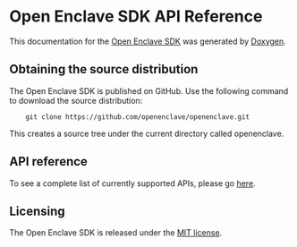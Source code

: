 Open Enclave SDK API Reference
==============================

This documentation for the [Open Enclave SDK](https://github.com/openenclave/openenclave)
was generated by [Doxygen](http://www.doxygen.nl/).

## Obtaining the source distribution

The Open Enclave SDK is published on GitHub. Use the following command to download the source distribution:

        git clone https://github.com/openenclave/openenclave.git

This creates a source tree under the current directory called openenclave.

## API reference
To see a complete list of currently supported APIs, please go [here](https://microsoft.github.io/openenclave/api/index.html).


## Licensing

The Open Enclave SDK is released under the [MIT license](https://github.com/openenclave/openenclave/blob/master/LICENSE).

